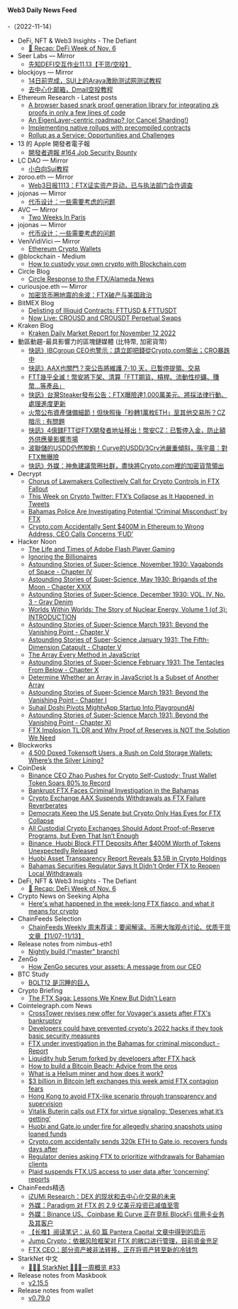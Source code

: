 #### Web3 Daily News Feed
-（2022-11-14）

- DeFi, NFT & Web3 Insights - The Defiant
  - [🦄 Recap: DeFi Week of Nov. 6](https://newsletter.thedefiant.io/p/recap-defi-week-of-nov-6)
- Seer Labs — Mirror
  - [先知DEFI交互作业11.13【干货/空投】](https://mirror.xyz/seerlabs.eth/08eKh9xE5nJZAyb9D2uJvUHcd-T-tXJ2Fw3aZTVRkpo)
- blockjoys — Mirror
  - [14日前完成，SUI上的Araya激励测试网测试教程](https://mirror.xyz/0x0D16c0308B39E9576e8812d063008b6ACFD7353b/b6ST2HwkC4cv0yYi_ZO1rhgvVtm86vAorw9646NS_P4)
  - [去中心化邮箱，Dmail空投教程](https://mirror.xyz/0x0D16c0308B39E9576e8812d063008b6ACFD7353b/EbqP-aS-jLZNIX1q29NVG5XXydkochgCbBQZwaqSjaE)
- Ethereum Research - Latest posts
  - [A browser based snark proof generation library for integrating zk proofs in only a few lines of code](https://ethresear.ch/t/a-browser-based-snark-proof-generation-library-for-integrating-zk-proofs-in-only-a-few-lines-of-code/14171/3)
  - [An EigenLayer-centric roadmap? (or Cancel Sharding!)](https://ethresear.ch/t/an-eigenlayer-centric-roadmap-or-cancel-sharding/14141/9)
  - [Implementing native rollups with precompiled contracts](https://ethresear.ch/t/implementing-native-rollups-with-precompiled-contracts/13100/2)
  - [Rollup as a Service: Opportunities and Challenges](https://ethresear.ch/t/rollup-as-a-service-opportunities-and-challenges/13051/2)
- 13 的 Apple 開發者電子報
  - [開發者週報 #164 Job Security Bounty](https://www.ethanhuang13.com/p/164)
- LC DAO — Mirror
  - [小白向Sui教程](https://mirror.xyz/0x0fEF5c1d694e0605e9a4eF8eB48a16fceb469330/jO29PmBcQDx1iNnx-1Sc-Mqj4xAA0dVIC3hrjRvf1nc)
- zoroo.eth — Mirror
  - [Web3日报1113：FTX证实资产异动，已与执法部门合作调查](https://mirror.xyz/zoroo.eth/_5t9oGPZ1qGjoGqlwu4N4RfqxYJ4OFLgP17MoDIkS8U)
- jojonas — Mirror
  - [代币设计：一些需要考虑的问题](https://mirror.xyz/0x31Ae182A31Bb2c3cfd9e2E3732cc53f7606FB773/95QWfGDyeZx7pnpy8hEAV6kebD7mkm6h2yVG6HDnUrs)
- AVC — Mirror
  - [Two Weeks In Paris](https://avc.mirror.xyz/kA-3xfL6kscn9qyIlcm1yuRQhuIZynJ1o00uqx1mQzI)
- jojonas — Mirror
  - [代币设计：一些需要考虑的问题](https://mirror.xyz/0x31Ae182A31Bb2c3cfd9e2E3732cc53f7606FB773/95QWfGDyeZx7pnpy8hEAV6kebD7mkm6h2yVG6HDnUrs)
- VeniVidiVici — Mirror
  - [Ethereum Crypto Wallets](https://mirror.xyz/tfleming.eth/vE926fpX7M6LmRU7ml7vpZQgaZKmxOBUtqbV4YKf9SI)
- @blockchain - Medium
  - [How to custody your own crypto with Blockchain.com](https://medium.com/blockchain/how-to-custody-your-own-crypto-with-blockchain-com-1c4d54d1531b?source=rss----8ac49aa8fe03---4)
- Circle Blog
  - [Circle Response to the FTX/Alameda News](https://www.circle.com/blog/circle-response-to-the-ftx/alameda-news)
- curiousjoe.eth — Mirror
  - [加密货币圈地震的余波：FTX破产与美国政治](https://mirror.xyz/curiousjoe.eth/IC7cI-kbJwDv4nFSHryO-FOPZHVddzKVVJwR3hbd_0I)
- BitMEX Blog
  - [Delisting of Illiquid Contracts: FTTUSD & FTTUSDT](https://blog.bitmex.com/delisting-of-illiquid-contracts-ftt/)
  - [Now Live: CROUSD and CROUSDT Perpetual Swaps](https://blog.bitmex.com/coming-soon-cro-swaps-listings/)
- Kraken Blog
  - [Kraken Daily Market Report for November 12 2022](https://blog.kraken.com/post/16192/kraken-daily-market-report-for-november-12-2022/)
- 動區動趨-最具影響力的區塊鏈媒體 (比特幣, 加密貨幣)
  - [快訊》IBCgroup CEO也警示：請立即把錢從Crypto.com領出；CRO暴跌中](https://www.blocktempo.com/ibcgroup-ceo-mario-recommend-get-your-money-off-cryptocom-immediately/)
  - [快訊》AAX也關門？突公告將維護 7-10 天，已暫停提領、交易](https://www.blocktempo.com/aax-system-maintainance-for-7-10-days/)
  - [FTT幾乎全滅！幣安將下架、清算「FTT期貨、槓桿、流動性挖礦、賺幣…等產品」](https://www.blocktempo.com/binance-to-delist-ftt-future-contract-and-liquidity-mining/)
  - [快訊》台灣Steaker發布公告：FTX曝險達1,000萬美元、將採法律行動、處理進度更新](https://www.blocktempo.com/steaker-new-announcement-about-ftx-losses-and-refund-case/)
  - [火幣公布資產儲備細節！但快照後「秒轉1萬枚ETH」至其他交易所？CZ暗示 : 有問題](https://www.blocktempo.com/huobi-releases-report-on-asset-transparency/)
  - [快訊》4億鎂FTT從FTX開發者地址移出！幣安CZ：已暫停入金，防止額外供應量影響市場](https://www.blocktempo.com/ftt-developer-token-fully-unlock-cz-to-stop-deopsit/)
  - [波聯儲的USDD仍然脫鉤！Curve的USDD/3Crv池嚴重傾斜，孫宇晨：對FTX無曝險](https://www.blocktempo.com/usdd-is-decoupling-again/)
  - [快訊》外媒：神魚建議幣圈社群，盡快將Crypto.com裡的加密貨幣領出](https://www.blocktempo.com/crypto-com-urgent-wu-blockchain-said-bitfish1-suggest-community-withdraw-their-crypto/)
- Decrypt
  - [Chorus of Lawmakers Collectively Call for Crypto Controls in FTX Fallout](https://decrypt.co/114333/chorus-of-lawmakers-collectively-call-for-crypto-controls-in-ftx-fallout)
  - [This Week on Crypto Twitter: FTX’s Collapse as It Happened, in Tweets](https://decrypt.co/114319/this-week-crypto-twitter-ftx-collapse-tweets)
  - [Bahamas Police Are Investigating Potential 'Criminal Misconduct' by FTX](https://decrypt.co/114312/bahamas-police-are-investigating-potential-criminal-misconduct-by-ftx)
  - [Crypto.com Accidentally Sent $400M in Ethereum to Wrong Address, CEO Calls Concerns ‘FUD’](https://decrypt.co/114310/crypto-com-accidentally-sent-400m-in-ethereum-to-wrong-address-ceo-calls-concerns-fud)
- Hacker Noon
  - [The Life and Times of Adobe Flash Player Gaming](https://hackernoon.com/the-life-and-times-of-adobe-flash-player-gaming?source=rss)
  - [Ignoring the Billionaires](https://hackernoon.com/ignoring-the-billionaires?source=rss)
  - [Astounding Stories of Super-Science, November 1930: Vagabonds of Space - Chapter IV](https://hackernoon.com/astounding-stories-of-super-science-november-1930-vagabonds-of-space-chapter-iv?source=rss)
  - [Astounding Stories of Super-Science, May 1930: Brigands of the Moon - Chapter XXIX](https://hackernoon.com/astounding-stories-of-super-science-may-1930-brigands-of-the-moon-chapter-xxix?source=rss)
  - [Astounding Stories of Super-Science, December 1930: VOL. IV, No. 3 - Gray Denim](https://hackernoon.com/astounding-stories-of-super-science-december-1930-vol-iv-no-3-gray-denim?source=rss)
  - [Worlds Within Worlds: The Story of Nuclear Energy, Volume 1 (of 3): INTRODUCTION](https://hackernoon.com/worlds-within-worlds-the-story-of-nuclear-energy-volume-1-of-3-introduction?source=rss)
  - [Astounding Stories of Super-Science March 1931: Beyond the Vanishing Point - Chapter V](https://hackernoon.com/astounding-stories-of-super-science-march-1931-beyond-the-vanishing-point-chapter-v?source=rss)
  - [Astounding Stories of Super-Science January 1931: The Fifth-Dimension Catapult - Chapter V](https://hackernoon.com/astounding-stories-of-super-science-january-1931-the-fifth-dimension-catapult-chapter-v?source=rss)
  - [The Array Every Method in JavaScript](https://hackernoon.com/the-array-every-method-in-javascript?source=rss)
  - [Astounding Stories of Super-Science February 1931: The Tentacles From Below - Chapter X](https://hackernoon.com/astounding-stories-of-super-science-february-1931-the-tentacles-from-below-chapter-x?source=rss)
  - [Determine Whether an Array in JavaScript Is a Subset of Another Array](https://hackernoon.com/determine-whether-an-array-in-javascript-is-a-subset-of-another-array?source=rss)
  - [Astounding Stories of Super-Science March 1931: Beyond the Vanishing Point - Chapter I](https://hackernoon.com/astounding-stories-of-super-science-march-1931-beyond-the-vanishing-point-chapter-i?source=rss)
  - [Suhail Doshi Pivots MightyApp Startup Into PlaygroundAI](https://hackernoon.com/suhail-doshi-pivots-mightyapp-startup-into-playgroundai?source=rss)
  - [Astounding Stories of Super-Science March 1931: Beyond the Vanishing Point - Chapter XI](https://hackernoon.com/astounding-stories-of-super-science-march-1931-beyond-the-vanishing-point-chapter-xi?source=rss)
  - [FTX Implosion TL;DR and Why Proof of Reserves is NOT the Solution We Need](https://hackernoon.com/ftx-implosion-tldr-and-why-proof-of-reserves-is-not-the-solution-we-need?source=rss)
- Blockworks
  - [4,500 Doxed Tokensoft Users, a Rush on Cold Storage Wallets: Where’s the Silver Lining?](https://blockworks.co/news/doxed-tokensoft-cold-storage-wallets/)
- CoinDesk
  - [Binance CEO Zhao Pushes for Crypto Self-Custody; Trust Wallet Token Soars 80% to Record](https://www.coindesk.com/markets/2022/11/13/binances-cz-pushes-for-self-custody-trust-wallet-token-soars-80-to-record-high/?utm_medium=referral&utm_source=rss&utm_campaign=headlines)
  - [Bankrupt FTX Faces Criminal Investigation in the Bahamas](https://www.coindesk.com/policy/2022/11/13/bankrupt-ftx-faces-criminal-investigation-in-the-bahamas/?utm_medium=referral&utm_source=rss&utm_campaign=headlines)
  - [Crypto Exchange AAX Suspends Withdrawals as FTX Failure Reverberates](https://www.coindesk.com/business/2022/11/13/crypto-exchange-aax-suspends-withdrawals-as-ftx-failure-reverberates/?utm_medium=referral&utm_source=rss&utm_campaign=headlines)
  - [Democrats Keep the US Senate but Crypto Only Has Eyes for FTX Collapse](https://www.coindesk.com/policy/2022/11/13/democrats-keep-the-us-senate-but-crypto-only-has-eyes-for-ftx-collapse/?utm_medium=referral&utm_source=rss&utm_campaign=headlines)
  - [All Custodial Crypto Exchanges Should Adopt Proof-of-Reserve Programs, but Even That Isn’t Enough](https://www.coindesk.com/business/2022/11/13/all-custodial-crypto-exchanges-should-adopt-proof-of-reserve-programs-but-even-that-isnt-enough/?utm_medium=referral&utm_source=rss&utm_campaign=headlines)
  - [Binance, Huobi Block FTT Deposits After $400M Worth of Tokens Unexpectedly Released](https://www.coindesk.com/business/2022/11/13/binance-huobi-block-ftt-deposits-after-420m-worth-of-tokens-illicitly-released/?utm_medium=referral&utm_source=rss&utm_campaign=headlines)
  - [Huobi Asset Transparency Report Reveals $3.5B in Crypto Holdings](https://www.coindesk.com/markets/2022/11/13/huobi-publishes-asset-transparency-report-revealing-35b-in-crypto-asset-holdings/?utm_medium=referral&utm_source=rss&utm_campaign=headlines)
  - [Bahamas Securities Regulator Says It Didn't Order FTX to Reopen Local Withdrawals](https://www.coindesk.com/policy/2022/11/13/bahamas-securities-regulator-says-it-didnt-order-ftx-to-reopen-local-withdrawals/?utm_medium=referral&utm_source=rss&utm_campaign=headlines)
- DeFi, NFT & Web3 Insights - The Defiant
  - [🦄 Recap: DeFi Week of Nov. 6](https://newsletter.thedefiant.io/p/recap-defi-week-of-nov-6)
- Crypto News on Seeking Alpha
  - [Here's what happened in the week-long FTX fiasco, and what it means for crypto](https://seekingalpha.com/news/3906642-heres-what-happened-in-the-week-long-ftx-fiasco-and-what-it-means-for-crypto?utm_source=feed_news_crypto&utm_medium=referral)
- ChainFeeds Selection
  - [ChainFeeds Weekly 周末荐读：要闻解读、币圈大咖观点讨论、优质干货文章【11/07-11/13】](https://chainfeeds.substack.com/p/chainfeeds-weekly-1107-1113)
- Release notes from nimbus-eth1
  - [Nightly build ("master" branch)](https://github.com/status-im/nimbus-eth1/releases/tag/nightly)
- ZenGo
  - [How ZenGo secures your assets: A message from our CEO](https://zengo.com/how-zengo-secures-your-assets/)
- BTC Study
  - [BOLT12 是沉睡的巨人](https://www.btcstudy.org/2022/11/13/bolt-12-is-a-sleeping-giant/)
- Crypto Briefing
  - [The FTX Saga: Lessons We Knew But Didn’t Learn](https://cryptobriefing.com/ftx-lessons-we-knew-but-didnt-learn/?utm_source=feed&utm_medium=rss)
- Cointelegraph.com News
  - [CrossTower revises new offer for Voyager's assets after FTX's bankruptcy](https://cointelegraph.com/news/crosstower-revises-new-offer-for-voyager-s-assets-after-ftx-s-bankruptcy)
  - [Developers could have prevented crypto's 2022 hacks if they took basic security measures](https://cointelegraph.com/news/developers-could-have-prevented-crypto-s-2022-hacks-if-they-took-basic-security-measures)
  - [FTX under investigation in the Bahamas for criminal misconduct - Report](https://cointelegraph.com/news/ftx-under-investigation-in-the-bahamas-for-criminal-misconduct-report)
  - [Liquidity hub Serum forked by developers after FTX hack](https://cointelegraph.com/news/liquidity-hub-serum-forked-by-developers-after-ftx-hack)
  - [How to build a Bitcoin Beach: Advice from the pros](https://cointelegraph.com/news/how-to-build-a-bitcoin-beach-advice-from-the-pros)
  - [What is a Helium miner and how does it work?](https://cointelegraph.com/news/what-is-a-helium-miner-and-how-does-it-work)
  - [$3 billion in Bitcoin left exchanges this week amid FTX contagion fears](https://cointelegraph.com/news/3-billion-in-bitcoin-left-exchanges-this-week-amid-ftx-contagion-fears)
  - [Hong Kong to avoid FTX-like scenario through transparency and supervision](https://cointelegraph.com/news/hong-kong-to-avoid-ftx-like-scenario-through-transparency-and-supervision)
  - [Vitalik Buterin calls out FTX for virtue signaling:  ‘Deserves what it’s getting’](https://cointelegraph.com/news/vitalik-buterin-calls-out-ftx-for-virtue-signaling-deserves-what-its-getting)
  - [Huobi and Gate.io under fire for allegedly sharing snapshots using loaned funds](https://cointelegraph.com/news/huobi-and-gate-io-under-fire-for-allegedly-sharing-snapshots-using-loaned-funds)
  - [Crypto.com accidentally sends 320k ETH to Gate.io, recovers funds days after](https://cointelegraph.com/news/crypto-com-accidentally-sends-320k-eth-to-gate-io-recovers-funds-days-after)
  - [Regulator denies asking FTX to prioritize withdrawals for Bahamian clients](https://cointelegraph.com/news/regulator-denies-asking-ftx-to-prioritize-withdrawals-for-bahamian-clients)
  - [Plaid suspends FTX.US access to user data after ‘concerning’ reports](https://cointelegraph.com/news/plaid-suspends-ftx-us-access-to-user-data-after-concerning-reports)
- ChainFeeds精选
  - [iZUMi Research：DEX 的现状和去中心化交易的未来](https://foresightnews.pro/article/detail/18889)
  - [外媒：Paradigm 对 FTX 的 2.9 亿美元投资已减值至零](https://www.theblock.co/post/186449/paradigm-marks-down-ftx-investment-to-zero-sources)
  - [外媒：Binance US、Coinbase 和 Curve 正在竞标 BlockFi 信用卡业务及其客户](https://blockworks.co/news/binance-us-coinbase-curve-in-bidding-war-for-blockfi-credit-card-customers/)
  - [【长推】阅读笔记：从 60 篇 Pantera Capital 文章中得到的启示](https://twitter.com/WillJiang_eth/status/1591621691515568128)
  - [Jump Crypto：依据风险框架对 FTX 的敞口进行管理，目前资金充足](https://twitter.com/jump_/status/1591545851603988481)
  - [FTX CEO：部分资产被非法转移，正在将资产转至新的冷钱包](https://twitter.com/_Ryne_Miller/status/1591495427211526146)
- StarkNet 中文
  - [👩🏽‍🚀 StarkNet 👨🏽‍🚀一周概览 #33](https://starknetzh.substack.com/p/starknet-33-98d)
- Release notes from Maskbook
  - [v2.15.5](https://github.com/DimensionDev/Maskbook/releases/tag/v2.15.5)
- Release notes from wallet
  - [v0.79.0](https://github.com/liquality/wallet/releases/tag/v0.79.0)
